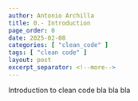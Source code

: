 ```yaml
---
author: Antonio Archilla
title: 0.- Introduction
page_order: 0
date: 2025-02-08
categories: [ "clean_code" ]
tags: [ "clean code" ]
layout: post
excerpt_separator: <!--more-->
---
```


Introduction to clean code bla bla bla